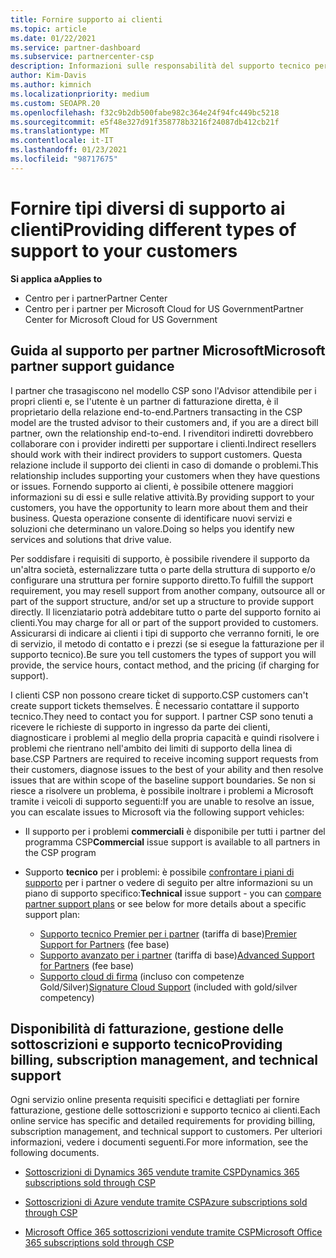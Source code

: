 ```yaml
---
title: Fornire supporto ai clienti
ms.topic: article
ms.date: 01/22/2021
ms.service: partner-dashboard
ms.subservice: partnercenter-csp
description: Informazioni sulle responsabilità del supporto tecnico per i partner nel programma CSP. Illustra il supporto per la fatturazione, la gestione delle sottoscrizioni e i problemi tecnici.
author: Kim-Davis
ms.author: kimnich
ms.localizationpriority: medium
ms.custom: SEOAPR.20
ms.openlocfilehash: f32c9b2db500fabe982c364e24f94fc449bc5218
ms.sourcegitcommit: e5f48e327d91f358778b3216f24087db412cb21f
ms.translationtype: MT
ms.contentlocale: it-IT
ms.lasthandoff: 01/23/2021
ms.locfileid: "98717675"
---
```

# <a name="providing-different-types-of-support-to-your-customers"></a><span data-ttu-id="f1083-104">Fornire tipi diversi di supporto ai clienti</span><span class="sxs-lookup"><span data-stu-id="f1083-104">Providing different types of support to your customers</span></span>

<span data-ttu-id="f1083-105">**Si applica a**</span><span class="sxs-lookup"><span data-stu-id="f1083-105">**Applies to**</span></span>

-  <span data-ttu-id="f1083-106">Centro per i partner</span><span class="sxs-lookup"><span data-stu-id="f1083-106">Partner Center</span></span>
-  <span data-ttu-id="f1083-107">Centro per i partner per Microsoft Cloud for US Government</span><span class="sxs-lookup"><span data-stu-id="f1083-107">Partner Center for Microsoft Cloud for US Government</span></span>


## <a name="microsoft-partner-support-guidance"></a><span data-ttu-id="f1083-108">Guida al supporto per partner Microsoft</span><span class="sxs-lookup"><span data-stu-id="f1083-108">Microsoft partner support guidance</span></span>

<span data-ttu-id="f1083-109">I partner che trasagiscono nel modello CSP sono l'Advisor attendibile per i propri clienti e, se l'utente è un partner di fatturazione diretta, è il proprietario della relazione end-to-end.</span><span class="sxs-lookup"><span data-stu-id="f1083-109">Partners transacting in the CSP model are the trusted advisor to their customers and, if you are a direct bill partner, own the relationship end-to-end.</span></span> <span data-ttu-id="f1083-110">I rivenditori indiretti dovrebbero collaborare con i provider indiretti per supportare i clienti.</span><span class="sxs-lookup"><span data-stu-id="f1083-110">Indirect resellers should work with their indirect providers to support customers.</span></span> <span data-ttu-id="f1083-111">Questa relazione include il supporto dei clienti in caso di domande o problemi.</span><span class="sxs-lookup"><span data-stu-id="f1083-111">This relationship includes supporting your customers when they have questions or issues.</span></span> <span data-ttu-id="f1083-112">Fornendo supporto ai clienti, è possibile ottenere maggiori informazioni su di essi e sulle relative attività.</span><span class="sxs-lookup"><span data-stu-id="f1083-112">By providing support to your customers, you have the opportunity to learn more about them and their business.</span></span> <span data-ttu-id="f1083-113">Questa operazione consente di identificare nuovi servizi e soluzioni che determinano un valore.</span><span class="sxs-lookup"><span data-stu-id="f1083-113">Doing so helps you identify new services and solutions that drive value.</span></span>

<span data-ttu-id="f1083-114">Per soddisfare i requisiti di supporto, è possibile rivendere il supporto da un'altra società, esternalizzare tutta o parte della struttura di supporto e/o configurare una struttura per fornire supporto diretto.</span><span class="sxs-lookup"><span data-stu-id="f1083-114">To fulfill the support requirement, you may resell support from another company, outsource all or part of the support structure, and/or set up a structure to provide support directly.</span></span> <span data-ttu-id="f1083-115">Il licenziatario potrà addebitare tutto o parte del supporto fornito ai clienti.</span><span class="sxs-lookup"><span data-stu-id="f1083-115">You may charge for all or part of the support provided to customers.</span></span> <span data-ttu-id="f1083-116">Assicurarsi di indicare ai clienti i tipi di supporto che verranno forniti, le ore di servizio, il metodo di contatto e i prezzi (se si esegue la fatturazione per il supporto tecnico).</span><span class="sxs-lookup"><span data-stu-id="f1083-116">Be sure you tell customers the types of support you will provide, the service hours, contact method, and the pricing (if charging for support).</span></span>

<span data-ttu-id="f1083-117">I clienti CSP non possono creare ticket di supporto.</span><span class="sxs-lookup"><span data-stu-id="f1083-117">CSP customers can't create support tickets themselves.</span></span> <span data-ttu-id="f1083-118">È necessario contattare il supporto tecnico.</span><span class="sxs-lookup"><span data-stu-id="f1083-118">They need to contact you for support.</span></span> <span data-ttu-id="f1083-119">I partner CSP sono tenuti a ricevere le richieste di supporto in ingresso da parte dei clienti, diagnosticare i problemi al meglio della propria capacità e quindi risolvere i problemi che rientrano nell'ambito dei limiti di supporto della linea di base.</span><span class="sxs-lookup"><span data-stu-id="f1083-119">CSP Partners are required to receive incoming support requests from their customers, diagnose issues to the best of your ability and then resolve issues that are within scope of the baseline support boundaries.</span></span> <span data-ttu-id="f1083-120">Se non si riesce a risolvere un problema, è possibile inoltrare i problemi a Microsoft tramite i veicoli di supporto seguenti:</span><span class="sxs-lookup"><span data-stu-id="f1083-120">If you are unable to resolve an issue, you can escalate issues to Microsoft via the following support vehicles:</span></span>

- <span data-ttu-id="f1083-121">Il supporto per i problemi **commerciali** è disponibile per tutti i partner del programma CSP</span><span class="sxs-lookup"><span data-stu-id="f1083-121">**Commercial** issue support is available to all partners in the CSP program</span></span>

- <span data-ttu-id="f1083-122">Supporto **tecnico** per i problemi: è possibile [confrontare i piani di supporto](https://partner.microsoft.com/support/partnersupport) per i partner o vedere di seguito per altre informazioni su un piano di supporto specifico:</span><span class="sxs-lookup"><span data-stu-id="f1083-122">**Technical** issue support - you can [compare partner support plans](https://partner.microsoft.com/support/partnersupport) or see below for more details about a specific support plan:</span></span>

  - <span data-ttu-id="f1083-123">[Supporto tecnico Premier per i partner](https://partner.microsoft.com/support/microsoft-services-premier-support) (tariffa di base)</span><span class="sxs-lookup"><span data-stu-id="f1083-123">[Premier Support for Partners](https://partner.microsoft.com/support/microsoft-services-premier-support) (fee base)</span></span>
  - <span data-ttu-id="f1083-124">[Supporto avanzato per i partner](https://partner.microsoft.com/support/advanced-cloud-support) (tariffa di base)</span><span class="sxs-lookup"><span data-stu-id="f1083-124">[Advanced Support for Partners](https://partner.microsoft.com/support/advanced-cloud-support) (fee base)</span></span>
  - <span data-ttu-id="f1083-125">[Supporto cloud di firma](https://docs.microsoft.com/partner-center/manage-your-partner-network-benefits) (incluso con competenze Gold/Silver)</span><span class="sxs-lookup"><span data-stu-id="f1083-125">[Signature Cloud Support](https://docs.microsoft.com/partner-center/manage-your-partner-network-benefits) (included with gold/silver competency)</span></span>

## <a name="providing-billing-subscription-management-and-technical-support"></a><span data-ttu-id="f1083-126">Disponibilità di fatturazione, gestione delle sottoscrizioni e supporto tecnico</span><span class="sxs-lookup"><span data-stu-id="f1083-126">Providing billing, subscription management, and technical support</span></span> 

<span data-ttu-id="f1083-127">Ogni servizio online presenta requisiti specifici e dettagliati per fornire fatturazione, gestione delle sottoscrizioni e supporto tecnico ai clienti.</span><span class="sxs-lookup"><span data-stu-id="f1083-127">Each online service has specific and detailed requirements for providing billing, subscription management, and technical support to customers.</span></span> <span data-ttu-id="f1083-128">Per ulteriori informazioni, vedere i documenti seguenti.</span><span class="sxs-lookup"><span data-stu-id="f1083-128">For more information, see the following documents.</span></span>

- [<span data-ttu-id="f1083-129">Sottoscrizioni di Dynamics 365 vendute tramite CSP</span><span class="sxs-lookup"><span data-stu-id="f1083-129">Dynamics 365 subscriptions sold through CSP</span></span>](https://www.microsoftpartnercommunity.com/t5/CSP/Microsoft-Partner-Support-Guidance/m-p/5262#M30)

- [<span data-ttu-id="f1083-130">Sottoscrizioni di Azure vendute tramite CSP</span><span class="sxs-lookup"><span data-stu-id="f1083-130">Azure subscriptions sold through CSP</span></span>](https://www.microsoftpartnercommunity.com/t5/CSP/Microsoft-Partner-Support-Guidance/m-p/5263#M31)

- [<span data-ttu-id="f1083-131">Microsoft Office 365 sottoscrizioni vendute tramite CSP</span><span class="sxs-lookup"><span data-stu-id="f1083-131">Microsoft Office 365 subscriptions sold through CSP</span></span>](https://www.microsoftpartnercommunity.com/t5/CSP/Microsoft-Partner-Support-Guidance/m-p/5264#M32)



 

 



